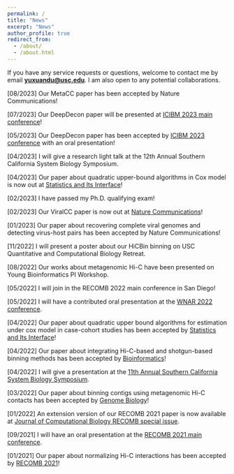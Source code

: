 ```yaml
---
permalink: /
title: "News"
excerpt: "News"
author_profile: true
redirect_from: 
  - /about/
  - /about.html
---
```

If you have any service requests or questions, welcome to contact me by email **yuxuandu@usc.edu**. I am also open to any potential collaborations.

[08/2023] Our MetaCC paper has been accepted by Nature Communications!

[07/2023] Our DeepDecon paper will be presented at [ICIBM 2023 main conference](https://icibm2023.iaibm.org/)!

[05/2023] Our DeepDecon paper has been accepted by [ICIBM 2023 conference](https://icibm2023.iaibm.org/) with an oral presentation!

[04/2023] I will give a research light talk at the 12th Annual Southern California System Biology Symposium.

[04/2023] Our paper about quadratic upper-bound algorithms in Cox model is now out at [Statistics and Its Interface](https://www.intlpress.com/site/pub/pages/journals/items/sii/content/vols/0016/0003/a009/index.php)!

[02/2023] I have passed my Ph.D. qualifying exam!

[02/2023] Our ViralCC paper is now out at [Nature Communications](https://www.nature.com/articles/s41467-023-35945-y)!

[01/2023] Our paper about recovering complete viral genomes and detecting virus-host pairs has been accepted by Nature Communications!

[11/2022] I will present a poster about our HiCBin binning on USC Quantitative and Computational Biology Retreat.

[08/2022] Our works about metagenomic Hi-C have been presented on Young Bioinformatics PI Workshop.

[05/2022] I will join in the RECOMB 2022 main conference in San Diego!

[05/2022] I will have a contributed oral presentation at the [WNAR 2022 conference](https://wnarofibs.wildapricot.org/WNAR2022/).

[04/2022] Our paper about quadratic upper bound algorithms for estimation under cox model in case-cohort studies has been accepted by 
[Statistics and Its Interface](https://www.intlpress.com/site/pub/pages/journals/items/sii/_home/acceptedpapers/index.php)!

[04/2022] Our paper about integrating Hi-C-based and shotgun-based binning methods 
has been accepted by [Bioinformatics](https://academic.oup.com/bioinformatics/advance-article/doi/10.1093/bioinformatics/btac295/6575440?login=true)!

[04/2022] I will give a presentation at the [11th Annual Southern California System Biology Symposium](https://socalsysbio.qcb.ucla.edu).

[03/2022] Our paper about binning contigs using metagenomic Hi-C contacts has been accepted by [Genome Biology](https://genomebiology.biomedcentral.com/articles/10.1186/s13059-022-02626-w)!

[01/2022] An extension version of our RECOMB 2021 paper is now available at [Journal of Computational Biology RECOMB special issue](https://www.liebertpub.com/doi/10.1089/cmb.2021.0439).

[09/2021] I will have an oral presentation at the [RECOMB 2021 main conference](https://www.recomb2021.org/program).

[01/2021] Our paper about normalizing Hi-C interactions has been accepted by [RECOMB 2021](https://www.recomb2021.org/accepted-papers)!
